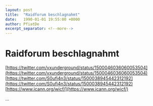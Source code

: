 ```yaml
---
layout: post
title:  "Raidforum beschlagnahmt"
date:   1990-01-01 19:55:00 +0000
author: PfiatDe
excerpt_separator: <!--more-->
---
```


# Raidforum beschlagnahmt
[https://twitter.com/vxunderground/status/1500046036060053504](https://twitter.com/vxunderground/status/1500046036060053504)
[https://twitter.com/S0ufi4n3/status/1500038945442312192](https://twitter.com/S0ufi4n3/status/1500038945442312192)
[https://www.icann.org/wicf/](https://www.icann.org/wicf/)

...
<!--more-->
